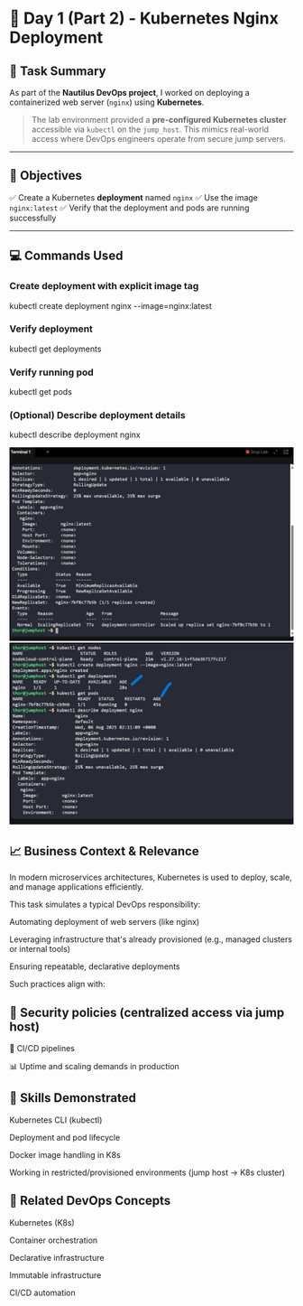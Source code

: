 # 🚀 Day 1 (Part 2) - Kubernetes Nginx Deployment

## 📘 Task Summary

As part of the **Nautilus DevOps project**, I worked on deploying a containerized web server (`nginx`) using **Kubernetes**.

> The lab environment provided a **pre-configured Kubernetes cluster** accessible via `kubectl` on the `jump_host`. This mimics real-world access where DevOps engineers operate from secure jump servers.

---

## 🎯 Objectives

✅ Create a Kubernetes **deployment** named `nginx`
✅ Use the image `nginx:latest`
✅ Verify that the deployment and pods are running successfully

---

## 💻 Commands Used

### Create deployment with explicit image tag
kubectl create deployment nginx --image=nginx:latest

### Verify deployment
kubectl get deployments

### Verify running pod
kubectl get pods

### (Optional) Describe deployment details
kubectl describe deployment nginx

![Description	Screenshot](./screenshots/deployment-description.png)
![Deployment created and verified with pods running](./screenshots/created-deployments-pods-running.png)			

## 📈 Business Context & Relevance
In modern microservices architectures, Kubernetes is used to deploy, scale, and manage applications efficiently.

This task simulates a typical DevOps responsibility:

Automating deployment of web servers (like nginx)

Leveraging infrastructure that's already provisioned (e.g., managed clusters or internal tools)

Ensuring repeatable, declarative deployments

Such practices align with:

## 🔐 Security policies (centralized access via jump host)

🔄 CI/CD pipelines

📊 Uptime and scaling demands in production

## 🧠 Skills Demonstrated
Kubernetes CLI (kubectl)

Deployment and pod lifecycle

Docker image handling in K8s

Working in restricted/provisioned environments (jump host → K8s cluster)

## 🔗 Related DevOps Concepts
Kubernetes (K8s)

Container orchestration

Declarative infrastructure

Immutable infrastructure

CI/CD automation
